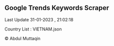 

## Google Trends Keywords Scraper 
 
Last Update 31-01-2023 , 21:02:18

Country List :
VIETNAM.json



© Abdul Muttaqin 
